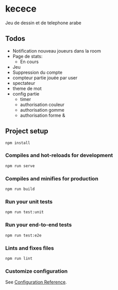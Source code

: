 # kecece

Jeu de dessin et de telephone arabe

## Todos

- Notification nouveau joueurs dans la room
- Page de stats:
    - En cours
- Jeu
- Suppression du compte
- compteur partie jouée par user
- spectateur
- theme de mot
- config partie 
    - timer 
    - authorisation couleur
    - authorisation gomme
    - authorisation forme &

## Project setup
```
npm install
```

### Compiles and hot-reloads for development
```
npm run serve
```

### Compiles and minifies for production
```
npm run build
```

### Run your unit tests
```
npm run test:unit
```

### Run your end-to-end tests
```
npm run test:e2e
```

### Lints and fixes files
```
npm run lint
```

### Customize configuration
See [Configuration Reference](https://cli.vuejs.org/config/).
